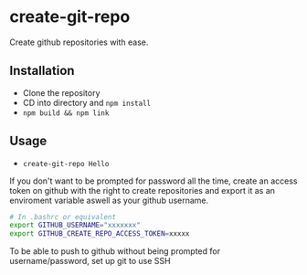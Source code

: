 # create-git-repo
Create github repositories with ease.

## Installation
* Clone the repository
* CD into directory and `npm install`
* `npm build && npm link`


## Usage
* `create-git-repo Hello`  


If you don't want to be prompted for password all the time, create an access token on github
with the right to create repositories
and export it as an enviroment variable aswell as your github username.

```sh
# In .bashrc or equivalent
export GITHUB_USERNAME="xxxxxxx"
export GITHUB_CREATE_REPO_ACCESS_TOKEN=xxxxx
```

To be able to push to github without being prompted for username/password, set up git to use SSH
